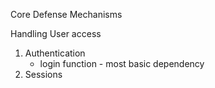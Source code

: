 Core Defense Mechanisms

Handling User access
  1) Authentication
      - login function - most basic dependency
  2) Sessions
